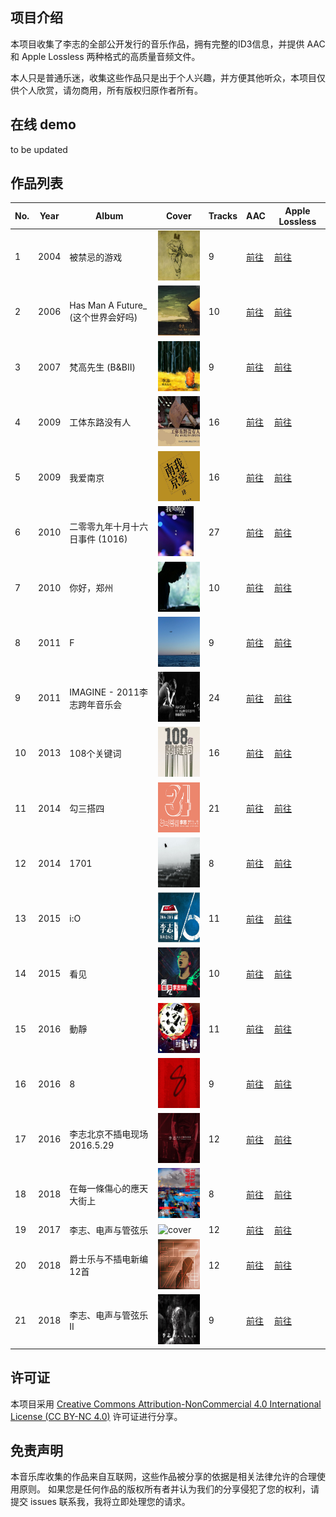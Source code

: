 ## 项目介绍

本项目收集了李志的全部公开发行的音乐作品，拥有完整的ID3信息，并提供 AAC 和 Apple Lossless 两种格式的高质量音频文件。

本人只是普通乐迷，收集这些作品只是出于个人兴趣，并方便其他听众，本项目仅供个人欣赏，请勿商用，所有版权归原作者所有。


## 在线 demo
to be updated

## 作品列表

| No. | Year | Album | Cover | Tracks | AAC | Apple Lossless |
| --- | --- | --- | --- | --- | --- | --- |
| 1 | 2004 | 被禁忌的游戏 | <img src="./AAC%20320kbps/2004%20-%20被禁忌的游戏/被禁忌的游戏.jpg" alt="cover" height="80"> | 9 | [前往](./AAC%20320kbps/2004%20-%20被禁忌的游戏) | [前往](./Apple%20Lossless/2004%20-%20被禁忌的游戏) |
| 2 | 2006 | Has Man A Future_ (这个世界会好吗) | <img src="./AAC%20320kbps/2006%20-%20Has%20Man%20A%20Future_%20%28这个世界会好吗%29/Has%20Man%20A%20Future_%20%28这个世界会好吗%29.jpg" alt="cover" height="80"> | 10 | [前往](./AAC%20320kbps/2006%20-%20Has%20Man%20A%20Future_%20%28这个世界会好吗%29) | [前往](./Apple%20Lossless/2006%20-%20Has%20Man%20A%20Future_%20%28这个世界会好吗%29) |
| 3 | 2007 | 梵高先生 (B&BⅡ) | <img src="./AAC%20320kbps/2007%20-%20梵高先生%20%28B%26BⅡ%29/梵高先生%20%28B%26BⅡ%29.jpg" alt="cover" height="80"> | 9 | [前往](./AAC%20320kbps/2007%20-%20梵高先生%20%28B%26BⅡ%29) | [前往](./Apple%20Lossless/2007%20-%20梵高先生%20%28B%26BⅡ%29) |
| 4 | 2009 | 工体东路没有人 | <img src="./AAC%20320kbps/2009%20-%20工体东路没有人/工体东路没有人.jpg" alt="cover" height="80"> | 16 | [前往](./AAC%20320kbps/2009%20-%20工体东路没有人) | [前往](./Apple%20Lossless/2009%20-%20工体东路没有人) |
| 5 | 2009 | 我爱南京 | <img src="./AAC%20320kbps/2009%20-%20我爱南京/我爱南京.jpg" alt="cover" height="80"> | 16 | [前往](./AAC%20320kbps/2009%20-%20我爱南京) | [前往](./Apple%20Lossless/2009%20-%20我爱南京) |
| 6 | 2010 | 二零零九年十月十六日事件 (1016) | <img src="./AAC%20320kbps/2010%20-%20二零零九年十月十六日事件%20%281016%29/二零零九年十月十六日事件%20%281016%29.png" alt="cover" height="80"> | 27 | [前往](./AAC%20320kbps/2010%20-%20二零零九年十月十六日事件%20%281016%29) | [前往](./Apple%20Lossless/2010%20-%20二零零九年十月十六日事件%20%281016%29) |
| 7 | 2010 | 你好，郑州 | <img src="./AAC%20320kbps/2010%20-%20你好，郑州/你好，郑州.jpg" alt="cover" height="80"> | 10 | [前往](./AAC%20320kbps/2010%20-%20你好，郑州) | [前往](./Apple%20Lossless/2010%20-%20你好，郑州) |
| 8 | 2011 | F | <img src="./AAC%20320kbps/2011%20-%20F/F.jpg" alt="cover" height="80"> | 9 | [前往](./AAC%20320kbps/2011%20-%20F) | [前往](./Apple%20Lossless/2011%20-%20F) |
| 9 | 2011 | IMAGINE - 2011李志跨年音乐会 | <img src="./AAC%20320kbps/2011%20-%20IMAGINE%20-%202011李志跨年音乐会/IMAGINE%20-%202011李志跨年音乐会.jpg" alt="cover" height="80"> | 24 | [前往](./AAC%20320kbps/2011%20-%20IMAGINE%20-%202011李志跨年音乐会) | [前往](./Apple%20Lossless/2011%20-%20IMAGINE%20-%202011李志跨年音乐会) |
| 10 | 2013 | 108个关键词 | <img src="./AAC%20320kbps/2013%20-%20108个关键词/108个关键词.png" alt="cover" height="80"> | 16 | [前往](./AAC%20320kbps/2013%20-%20108个关键词) | [前往](./Apple%20Lossless/2013%20-%20108个关键词) |
| 11 | 2014 | 勾三搭四 | <img src="./AAC%20320kbps/2014%20-%20勾三搭四/勾三搭四.png" alt="cover" height="80"> | 21 | [前往](./AAC%20320kbps/2014%20-%20勾三搭四) | [前往](./Apple%20Lossless/2014%20-%20勾三搭四) |
| 12 | 2014 | 1701 | <img src="./AAC%20320kbps/2014%20-%201701/1701.png" alt="cover" height="80"> | 8 | [前往](./AAC%20320kbps/2014%20-%201701) | [前往](./Apple%20Lossless/2014%20-%201701) |
| 13 | 2015 | i:O | <img src="./AAC%20320kbps/2015%20-%20i:O/i_O.jpg" alt="cover" height="80"> | 11 | [前往](./AAC%20320kbps/2015%20-%20i:O) | [前往](./Apple%20Lossless/2015%20-%20i:O) |
| 14 | 2015 | 看见 | <img src="./AAC%20320kbps/2015%20-%20看见/看见.jpg" alt="cover" height="80"> | 10 | [前往](./AAC%20320kbps/2015%20-%20看见) | [前往](./Apple%20Lossless/2015%20-%20看见) |
| 15 | 2016 | 動靜 | <img src="./AAC%20320kbps/2016%20-%20動靜/動靜.jpg" alt="cover" height="80"> | 11 | [前往](./AAC%20320kbps/2016%20-%20動靜) | [前往](./Apple%20Lossless/2016%20-%20動靜) |
| 16 | 2016 | 8 | <img src="./AAC%20320kbps/2016%20-%208/8.png" alt="cover" height="80"> | 9 | [前往](./AAC%20320kbps/2016%20-%208) | [前往](./Apple%20Lossless/2016%20-%208) |
| 17 | 2016 | 李志北京不插电现场 2016.5.29 | <img src="./AAC%20320kbps/2016%20-%20李志北京不插电现场%202016.5.29/李志北京不插电现场%202016.5.29.jpg" alt="cover" height="80"> | 12 | [前往](./AAC%20320kbps/2016%20-%20李志北京不插电现场%202016.5.29) | [前往](./Apple%20Lossless/2016%20-%20李志北京不插电现场%202016.5.29) |
| 18 | 2018 | 在每一條傷心的應天大街上 | <img src="./AAC%20320kbps/2016%20-%20在每一條傷心的應天大街上/在每一條傷心的應天大街上.jpg" alt="cover" height="80"> | 8 | [前往](./AAC%20320kbps/2016%20-%20在每一條傷心的應天大街上) | [前往](./Apple%20Lossless/2016%20-%20在每一條傷心的應天大街上) |
| 19 | 2017 | 李志、电声与管弦乐 | <img src="./AAC%20320kbps/2017%20-%20李志、电声与管弦乐/李志、电声与管弦乐.png" alt="cover" height="80"> | 12 | [前往](./AAC%20320kbps/2017%20-%20李志、电声与管弦乐) | [前往](./Apple%20Lossless/2017%20-%20李志、电声与管弦乐) |
| 20 | 2018 | 爵士乐与不插电新编12首 | <img src="./AAC%20320kbps/2018%20-%20爵士乐与不插电新编12首/爵士乐与不插电新编12首.png" alt="cover" height="80"> | 12 | [前往](./AAC%20320kbps/2018%20-%20爵士乐与不插电新编12首) | [前往](./Apple%20Lossless/2018%20-%20爵士乐与不插电新编12首) |
| 21 | 2018 | 李志、电声与管弦乐II | <img src="./AAC%20320kbps/2018%20-%20李志、电声与管弦乐II/李志、电声与管弦乐II.png" alt="cover" height="80"> | 9 | [前往](./AAC%20320kbps/2018%20-%20李志、电声与管弦乐II) | [前往](./Apple%20Lossless/2018%20-%20李志、电声与管弦乐II) | 
 

## 许可证

本项目采用 [Creative Commons Attribution-NonCommercial 4.0 International License (CC BY-NC 4.0)](http://creativecommons.org/licenses/by-nc/4.0/) 许可证进行分享。


## 免责声明
本音乐库收集的作品来自互联网，这些作品被分享的依据是相关法律允许的合理使用原则。
如果您是任何作品的版权所有者并认为我们的分享侵犯了您的权利，请提交 issues 联系我，我将立即处理您的请求。
